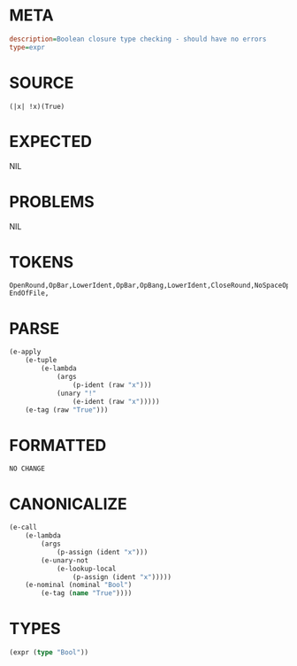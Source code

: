 # META
~~~ini
description=Boolean closure type checking - should have no errors
type=expr
~~~
# SOURCE
~~~roc
(|x| !x)(True)
~~~
# EXPECTED
NIL
# PROBLEMS
NIL
# TOKENS
~~~zig
OpenRound,OpBar,LowerIdent,OpBar,OpBang,LowerIdent,CloseRound,NoSpaceOpenRound,UpperIdent,CloseRound,
EndOfFile,
~~~
# PARSE
~~~clojure
(e-apply
	(e-tuple
		(e-lambda
			(args
				(p-ident (raw "x")))
			(unary "!"
				(e-ident (raw "x")))))
	(e-tag (raw "True")))
~~~
# FORMATTED
~~~roc
NO CHANGE
~~~
# CANONICALIZE
~~~clojure
(e-call
	(e-lambda
		(args
			(p-assign (ident "x")))
		(e-unary-not
			(e-lookup-local
				(p-assign (ident "x")))))
	(e-nominal (nominal "Bool")
		(e-tag (name "True"))))
~~~
# TYPES
~~~clojure
(expr (type "Bool"))
~~~
